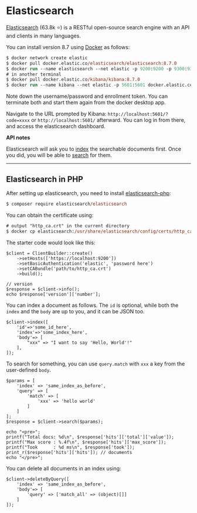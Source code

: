 # Elasticsearch

<div class="row row-cols-md-2"><div>

[Elasticsearch](https://github.com/elastic/elasticsearch) (63.8k ⭐) is a RESTful open-source search engine with an API and clients in many languages.

You can install version 8.7 using [Docker](/operating-systems/others/virtualization/docker/index.md) as follows:

```ps
$ docker network create elastic
$ docker pull docker.elastic.co/elasticsearch/elasticsearch:8.7.0
$ docker run --name elasticsearch --net elastic -p 9200:9200 -p 9300:9300 -e "discovery.type=single-node" -t elasticsearch:8.7.0
# in another terminal
$ docker pull docker.elastic.co/kibana/kibana:8.7.0
$ docker run --name kibana --net elastic -p 5601:5601 docker.elastic.co/kibana/kibana:8.7.0
```

Note down the username/password and enrollment token. You can terminate both and start them again from the docker desktop app.
</div><div>

Navigate to the URL prompted by Kibana: `http://localhost:5601/?code=xxxx` or `http://localhost:5601/` afterward. You can log in from there, and access the elasticsearch dashboard.

**API notes**

Elasticsearch will ask you to [index](https://www.elastic.co/guide/en/elasticsearch/reference/current/docs-index_.html) the searchable documents first. Once you did, you will be able to [search](https://www.elastic.co/guide/en/elasticsearch/reference/current/search-search.html) for them.
</div></div>

<hr class="sep-both">

## Elasticsearch in PHP

<div class="row row-cols-md-2"><div>

After setting up elasticsearch, you need to install [elasticsearch-php](https://github.com/elastic/elasticsearch-php):

```ps
$ composer require elasticsearch/elasticsearch
```

You can obtain the certificate using:

```ps
# output "http_ca.crt" in the current directory
$ docker cp elasticsearch:/usr/share/elasticsearch/config/certs/http_ca.crt .
```

The starter code would look like this:

```php!
$client = ClientBuilder::create()
    ->setHosts(['https://localhost:9200'])
    ->setBasicAuthentication('elastic', 'password here')
    ->setCABundle('path/to/http_ca.crt')
    ->build();

// version
$response = $client->info();
echo $response['version']['number'];
```

You can index a document as follows. The `id` is optional, while both the `index` and the `body` are up to you, and it can be JSON too.

```php!
$client->index([
    'id'=>'some_id_here',
    'index'=>'some_index_here',
    'body'=> [
        "xxx" => "I want to say 'Hello, World'!"
    ],
]);
```
</div><div>

To search for something, you can use `query.match` with `xxx` a key from the user-defined `body`.

```php!
$params = [
    'index' => 'same_index_as_before',
    'query' => [
        'match' => [
            'xxx' => 'hello world'
        ]
    ]
];
$response = $client->search($params);

echo "<pre>";
printf("Total docs: %d\n", $response['hits']['total']['value']);
printf("Max score : %.4f\n", $response['hits']['max_score']);
printf("Took      : %d ms\n", $response['took']);
print_r($response['hits']['hits']); // documents
echo "</pre>";
```

You can delete all documents in an index using:

```php!
$client->deleteByQuery([
    'index' => 'same_index_as_before',
    'body'=> [
        'query' => ['match_all' => (object)[]]
    ]
]);
```
</div></div>